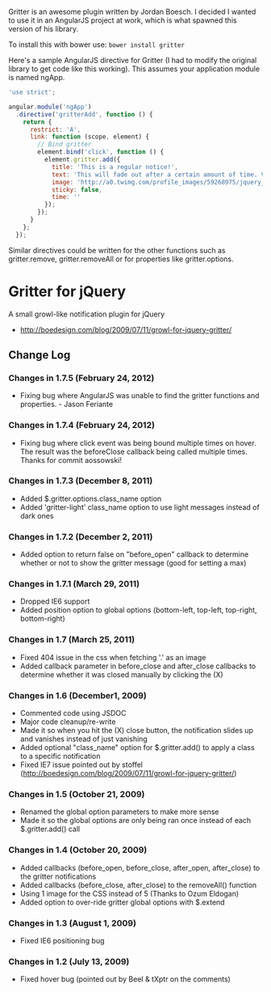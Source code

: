 Gritter is an awesome plugin written by Jordan Boesch. I decided I wanted to use it in an AngularJS project at work, which is what spawned this version of his library.

To install this with bower use:
``` bower install gritter ```

Here's a sample AngularJS directive for Gritter (I had to modify the original library to get code like this working). This assumes your application module is named ngApp.
```javascript
'use strict';

angular.module('ngApp')
  .directive('gritterAdd', function () {
    return {
      restrict: 'A',
      link: function (scope, element) {
        // Bind gritter 
        element.bind('click', function () {
          element.gritter.add({
            title: 'This is a regular notice!',
            text: 'This will fade out after a certain amount of time. Vivamus eget tincidunt velit. Cum sociis natoque penatibus et <a href="#" style="color:#ccc">magnis dis parturient</a> montes, nascetur ridiculus mus.',
            image: 'http://a0.twimg.com/profile_images/59268975/jquery_avatar_bigger.png',
            sticky: false,
            time: ''
          });
        });
      }
    };
  });
```

Similar directives could be written for the other functions such as gritter.remove, gritter.removeAll or for properties like gritter.options.


# Gritter for jQuery 

A small growl-like notification plugin for jQuery
- http://boedesign.com/blog/2009/07/11/growl-for-jquery-gritter/

## Change Log

### Changes in 1.7.5 (February 24, 2012)

* Fixing bug where AngularJS was unable to find the gritter functions and properties. - Jason Feriante

### Changes in 1.7.4 (February 24, 2012)

* Fixing bug where click event was being bound multiple times on hover. The result was the beforeClose callback being called multiple times. Thanks for commit aossowski!

### Changes in 1.7.3 (December 8, 2011)

* Added $.gritter.options.class_name option
* Added 'gritter-light' class_name option to use light messages instead of dark ones

### Changes in 1.7.2 (December 2, 2011)

* Added option to return false on "before_open" callback to determine whether or not to show the gritter message (good for setting a max)

### Changes in 1.7.1 (March 29, 2011)

* Dropped IE6 support
* Added position option to global options (bottom-left, top-left, top-right, bottom-right)

### Changes in 1.7 (March 25, 2011)

* Fixed 404 issue in the css when fetching '.' as an image
* Added callback parameter in before_close and after_close callbacks to determine whether it was closed manually by clicking the (X)

### Changes in 1.6 (December1, 2009)

* Commented code using JSDOC
* Major code cleanup/re-write
* Made it so when you hit the (X) close button, the notification slides up and vanishes instead of just vanishing
* Added optional "class_name" option for $.gritter.add() to apply a class to a specific notification
* Fixed IE7 issue pointed out by stoffel (http://boedesign.com/blog/2009/07/11/growl-for-jquery-gritter/) 

### Changes in 1.5 (October 21, 2009)

* Renamed the global option parameters to make more sense
* Made it so the global options are only being ran once instead of each $.gritter.add() call

### Changes in 1.4 (October 20, 2009)

* Added callbacks (before_open, before_close, after_open, after_close) to the gritter notifications
* Added callbacks (before_close, after_close) to the removeAll() function
* Using 1 image for the CSS instead of 5 (Thanks to Ozum Eldogan)
* Added option to over-ride gritter global options with $.extend

### Changes in 1.3 (August 1, 2009)

* Fixed IE6 positioning bug

### Changes in 1.2 (July 13, 2009)

* Fixed hover bug (pointed out by Beel & tXptr on the comments)
